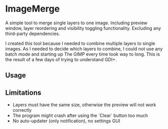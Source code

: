# ImageMerge
A simple tool to merge single layers to one image. Including preview window, layer reordering and visibility toggling functionality. Excluding any third-party dependencies.

I created this tool because I needed to combine multiple layers to single images. As I needed to decide which layers to combine, I could not use any batch mode and starting up The GIMP every time took way to long. This is the result of a few days of trying to understand GDI+.

## Usage


## Limitations
- Layers must have the same size, otherwise the preview will not work correctly
- The program might crash after using the ´Clear´ button too much
- No auto-updater (only notification), no settings GUI

